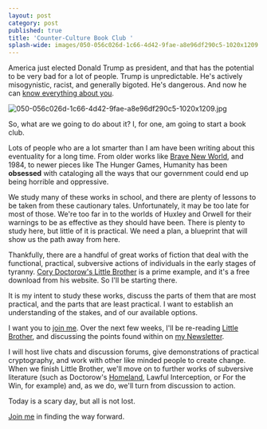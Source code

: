 ```yaml
---
layout: post
category: post
published: true
title: 'Counter-Culture Book Club '
splash-wide: images/050-056c026d-1c66-4d42-9fae-a8e96df290c5-1020x1209.jpg
---
```

America just elected Donald Trump as president, and that has the potential to be very bad for a lot of people. Trump is unpredictable. He's actively misogynistic, racist, and generally bigoted. He's dangerous. And now he can [know everything about you](http://boingboing.net/2016/11/09/a-madman-has-been-given-the-ke.html). 

![050-056c026d-1c66-4d42-9fae-a8e96df290c5-1020x1209.jpg]({{site.baseurl}}/images/050-056c026d-1c66-4d42-9fae-a8e96df290c5-1020x1209.jpg)


So, what are we going to do about it? I, for one, am going to start a book club.

Lots of people who are a lot smarter than I am have been writing about this eventuality for a long time. From older works like [Brave New World][9], and 1984, to newer pieces like The Hunger Games, Humanity has been **obsessed** with cataloging all the ways that our government could end up being horrible and oppressive.

We study many of these works in school, and there are plenty of lessons to be taken from these cautionary tales. Unfortunately, it may be too late for most of those. We're too far in to the worlds of Huxley and Orwell for their warnings to be as effective as they should have been. There is plenty to study here, but little of it is practical. We need a plan, a blueprint that will show us the path away from here.

Thankfully, there are a handful of great works of fiction that deal with the functional, practical, subversive actions of individuals in the early stages of tyranny. [Cory Doctorow's Little Brother][10] is a prime example, and it's a free download from his website. So I'll be starting there.

It is my intent to study these works, discuss the parts of them that are most practical, and the parts that are least practical. I want to establish an understanding of the stakes, and of our available options.

I want you to [join me][11]. Over the next few weeks, I'll be re-reading [Little Brother][10], and discussing the points found within on [my Newsletter][11].

I will host live chats and discussion forums, give demonstrations of practical cryptography, and work with other like minded people to create change. When we finish Little Brother, we'll move on to further works of subversive literature (such as Doctorow's [Homeland][12], Lawful Interception, or For the Win, for example) and, as we do, we'll turn from discussion to action.

Today is a scary day, but all is not lost.

[Join me][11] in finding the way forward.





[1]: https://medium.com/
[2]: https://medium.com/m/signin?redirect=https%3A%2F%2Fmedium.com%2F%40ajroach42%2Fa-book-club-for-a-new-america-aa1a76b847db
[3]: https://cdn-images-1.medium.com/fit/c/40/40/0*oj12Nx2D4RyrP9ek.jpeg
[4]: https://about.medium.com
[5]: https://cdn-images-1.medium.com/fit/c/60/60/0*oj12Nx2D4RyrP9ek.jpeg
[6]: https://medium.com/@ajroach42?source=post_header_lockup
[7]: http://boingboing.net/2016/11/09/a-madman-has-been-given-the-ke.html
[8]: https://cdn-images-1.medium.com/max/800/0*E9uhdtIgb_4mcGNC.jpg
[9]: http://ajroach42.github.io/A-Brave-New-Podcast/
[10]: http://craphound.com/littlebrother/download/
[11]: http://tinyletter.com/ajroach42
[12]: http://craphound.com/homeland/download/

